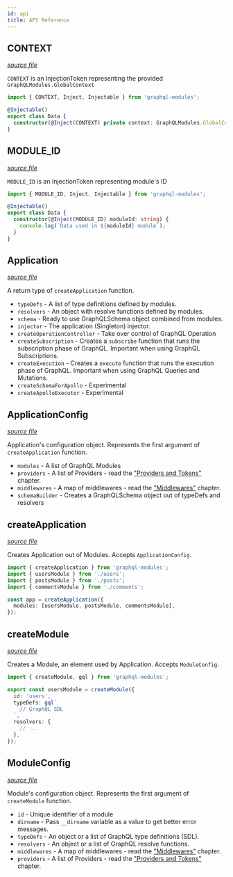 ```yaml
---
id: api
title: API Reference
---
```


## CONTEXT

[_source file_](https://github.com/Urigo/graphql-modules/blob/master/packages\graphql-modules\src\application\tokens.ts)

`CONTEXT` is an InjectionToken representing the provided `GraphQLModules.GlobalContext`

```typescript
import { CONTEXT, Inject, Injectable } from 'graphql-modules';

@Injectable()
export class Data {
  constructor(@Inject(CONTEXT) private context: GraphQLModules.GlobalContext) {}
}
```

## MODULE_ID

[_source file_](https://github.com/Urigo/graphql-modules/blob/master/packages\graphql-modules\src\module\tokens.ts)

`MODULE_ID` is an InjectionToken representing module's ID

```typescript
import { MODULE_ID, Inject, Injectable } from 'graphql-modules';

@Injectable()
export class Data {
  constructor(@Inject(MODULE_ID) moduleId: string) {
    console.log(`Data used in ${moduleId} module`);
  }
}
```

## Application

[_source file_](https://github.com/Urigo/graphql-modules/blob/master/packages\graphql-modules\src\application\types.ts)

A return type of `createApplication` function.

- `typeDefs` - A list of type definitions defined by modules.
- `resolvers` - An object with resolve functions defined by modules.
- `schema` - Ready to use GraphQLSchema object combined from modules.
- `injector` - The application (Singleton) injector.
- `createOperationController` - Take over control of GraphQL Operation
- `createSubscription` - Creates a `subscribe` function that runs the subscription phase of GraphQL.
  Important when using GraphQL Subscriptions.
- `createExecution` - Creates a `execute` function that runs the execution phase of GraphQL.
  Important when using GraphQL Queries and Mutations.
- `createSchemaForApollo` - Experimental
- `createApolloExecutor` - Experimental

## ApplicationConfig

[_source file_](https://github.com/Urigo/graphql-modules/blob/master/packages\graphql-modules\src\application\types.ts)

Application's configuration object. Represents the first argument of `createApplication` function.

- `modules` - A list of GraphQL Modules
- `providers` - A list of Providers - read the ["Providers and Tokens"](./di/providers) chapter.
- `middlewares` - A map of middlewares - read the ["Middlewares"](./advanced/middlewares) chapter.
- `schemaBuilder` - Creates a GraphQLSchema object out of typeDefs and resolvers

## createApplication

[_source file_](https://github.com/Urigo/graphql-modules/blob/master/packages\graphql-modules\src\application\application.ts)

Creates Application out of Modules. Accepts `ApplicationConfig`.

```typescript
import { createApplication } from 'graphql-modules';
import { usersModule } from './users';
import { postsModule } from './posts';
import { commentsModule } from './comments';

const app = createApplication({
  modules: [usersModule, postsModule, commentsModule],
});
```

## createModule

[_source file_](https://github.com/Urigo/graphql-modules/blob/master/packages\graphql-modules\src\module\module.ts)

Creates a Module, an element used by Application. Accepts `ModuleConfig`.

```typescript
import { createModule, gql } from 'graphql-modules';

export const usersModule = createModule({
  id: 'users',
  typeDefs: gql`
    // GraphQL SDL
  `,
  resolvers: {
    // ...
  },
});
```

## ModuleConfig

[_source file_](https://github.com/Urigo/graphql-modules/blob/master/packages\graphql-modules\src\module\types.ts)

Module's configuration object. Represents the first argument of `createModule` function.

- `id` - Unique identifier of a module
- `dirname` - Pass `__dirname` variable as a value to get better error messages.
- `typeDefs` - An object or a list of GraphQL type definitions (SDL).
- `resolvers` - An object or a list of GraphQL resolve functions.
- `middlewares` - A map of middlewares - read the ["Middlewares"](./advanced/middlewares) chapter.
- `providers` - A list of Providers - read the ["Providers and Tokens"](./di/providers) chapter.

